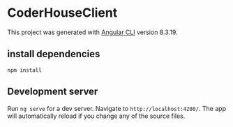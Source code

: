# CoderHouseClient

This project was generated with [Angular CLI](https://github.com/angular/angular-cli) version 8.3.19.

## install dependencies
`npm install`

## Development server

Run `ng serve` for a dev server. Navigate to `http://localhost:4200/`. The app will automatically reload if you change any of the source files.
